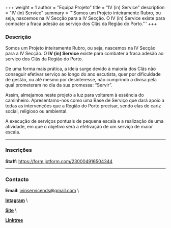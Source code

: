 +++
weight = 1
author = "Equipa Projeto"
title = "IV (in) Service"
description = "IV (in) Service"
summary = '''Somos um Projeto inteiramente Rubro, ou seja, nascemos na IV Secção para a IV Secção. O IV (in) Service existe para combater a fraca adesão ao serviço dos Clãs da Região do Porto.'''
+++

### Descrição

Somos um Projeto inteiramente Rubro, ou seja, nascemos na IV Secção para a IV Secção. O **IV (in) Service** existe para combater a fraca adesão ao serviço dos Clãs da Região do Porto.

De uma forma mais prática, a ideia surge devido à maioria dos Clãs não conseguir efetivar serviço ao longo do ano escutista, quer por dificuldade de gestão, ou até mesmo por desinteresse, não cumprindo a divisa pela qual prometeram no dia da sua promessa: “Servir”.

Assim, almejamos neste projeto a luz para voltarem à essência do caminheiro.
Apresentamo-nos como uma Base de Serviço que dará apoio a todas as intervenções que a Região do Porto precisar, sendo elas de cariz social, religioso ou ambiental.

A execução de serviços pontuais de pequena escala e a realização de uma atividade, em que o objetivo será a efetivação de um serviço de maior escala.

---

### Inscrições

**Staff**: https://form.jotform.com/230004916504344

---

### Contacto

**Email**: ivinservicends@gmail.com \

[**Intagram**](https://www.instagram.com/ivinservice.porto/?utm_source=ig_web_button_share_sheet&igshid=OGQ5ZDc2ODk2ZA==) \

[**Site**](https://sites.google.com/view/ivinservice-porto/página-inicial?authuser=0) \

[**Linktree**](https://linktr.ee/ivinservice)